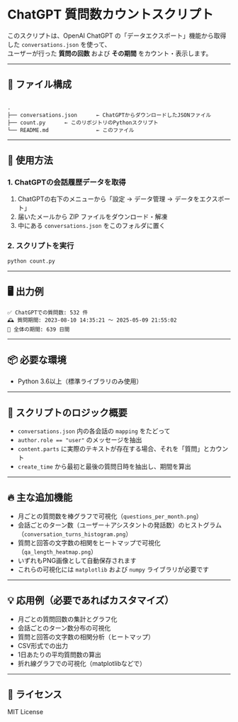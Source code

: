 # ChatGPT 質問数カウントスクリプト

このスクリプトは、OpenAI ChatGPT の「データエクスポート」機能から取得した `conversations.json` を使って、  
ユーザーが行った **質問の回数** および **その期間** をカウント・表示します。

---

## 📁 ファイル構成

```

.
├── conversations.json      ← ChatGPTからダウンロードしたJSONファイル
├── count.py      ← このリポジトリのPythonスクリプト
└── README.md               ← このファイル

````

---

## 🚀 使用方法

### 1. ChatGPTの会話履歴データを取得

1. ChatGPTの右下のメニューから「設定 → データ管理 → データをエクスポート」
2. 届いたメールから ZIP ファイルをダウンロード・解凍
3. 中にある `conversations.json` をこのフォルダに置く

### 2. スクリプトを実行

```bash
python count.py
````

---

## 🖥️ 出力例

```
✅ ChatGPTでの質問数: 532 件
🕰️ 質問期間: 2023-08-10 14:35:21 ～ 2025-05-09 21:55:02
📅 全体の期間: 639 日間
```

---

## 📦 必要な環境

* Python 3.6以上（標準ライブラリのみ使用）

---

## 🧠 スクリプトのロジック概要

* `conversations.json` 内の各会話の `mapping` をたどって
* `author.role == "user"` のメッセージを抽出
* `content.parts` に実際のテキストが存在する場合、それを「質問」とカウント
* `create_time` から最初と最後の質問日時を抽出し、期間を算出

---

## 🔥 主な追加機能

- 月ごとの質問数を棒グラフで可視化（`questions_per_month.png`）
- 会話ごとのターン数（ユーザー＋アシスタントの発話数）のヒストグラム（`conversation_turns_histogram.png`）
- 質問と回答の文字数の相関をヒートマップで可視化（`qa_length_heatmap.png`）
- いずれもPNG画像として自動保存されます
- これらの可視化には `matplotlib` および `numpy` ライブラリが必要です

---

## 💡 応用例（必要であればカスタマイズ）

* 月ごとの質問回数の集計とグラフ化
* 会話ごとのターン数分布の可視化
* 質問と回答の文字数の相関分析（ヒートマップ）
* CSV形式での出力
* 1日あたりの平均質問数の算出
* 折れ線グラフでの可視化（matplotlibなどで）

---

## 📝 ライセンス

MIT License
